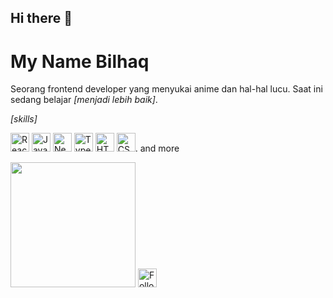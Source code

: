 ## Hi there 👋

<!--
**Bilhaq12/Bilhaq12** is a ✨ _special_ ✨ repository because its `README.md` (this file) appears on your GitHub profile.

Here are some ideas to get you started:

- 🔭 I’m currently working on ...
- 🌱 I’m currently learning ...
- 👯 I’m looking to collaborate on ...
- 🤔 I’m looking for help with ...
- 💬 Ask me about ...
- 📫 How to reach me: ...
- 😄 Pronouns: ...
- ⚡ Fun fact: ...
-->
# My Name Bilhaq

Seorang frontend developer yang menyukai anime dan hal-hal lucu. Saat ini sedang belajar *[menjadi lebih baik]*.


*[skills]*

<img src="https://github.com/user-attachments/assets/2a31c863-5a4d-4fa0-b9e2-bdc146e26034" alt="React" width="30" height="30"> <img src="https://github.com/user-attachments/assets/1fdbdda1-618a-4118-9553-5dbb41b10ee2" alt="JavaScript" width="30" height="30"> <img src="https://github.com/user-attachments/assets/d492a65c-cea7-4613-9bc4-44278ddff5e0" alt="Next.js" width="30" height="30"> <img src="https://github.com/user-attachments/assets/c7670113-725d-4abf-82b0-5d5af9edf9fe" alt="TypeScript" width="30" height="30"> <img src="https://github.com/user-attachments/assets/c34bf878-978a-4a36-909d-f15584ef6c48" alt="HTML" width="30" height="30"> <img src="https://github.com/user-attachments/assets/a4acf6d7-d686-46e4-9e0e-47fcd19ec616" alt="CSS" width="30" height="30">. and more


<img src="https://media2.giphy.com/media/v1.Y2lkPTc5MGI3NjExejAwNTY2bzBlM2t3ZzhlOWJnMTA1MG1nMTlrcW80NmY4N3p2c2NlMiZlcD12MV9pbnRlcm5hbF9naWZfYnlfaWQmY3Q9Zw/GYtblmdLnemlO/giphy.gif" width="200">


<a href="https://github.com/bilhaq12">
  <img src="https://github.com/user-attachments/assets/a5b5c58d-5736-4e04-842e-9287a4a95780" alt="Follow me on GitHub" width="30" height="30">
</a>
